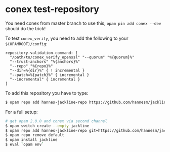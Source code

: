 # conex test-repository

You need conex from master branch to use this, `opam pin add conex --dev` should do the trick!

To test `conex_verify`, you need to add the following to your `$(OPAMROOT)/config`:

```
repository-validation-command: [
  "/path/to/conex_verify_openssl" "--quorum" "%{quorum}%"
  "--trust-anchors" "%{anchors}%"
  "--repo" "%{repo}%"
  "--dir=%{dir}%" { ! incremental }
  "--patch=%{patch}%" { incremental }
  "--incremental" { incremental }
]
```

To add this repository you have to type:

```bash
$ opam repo add hannes-jackline-repo https://github.com/hannesm/jackline-opam.git 1 sha256=6b70cd24656868f22bba1ac574f4166093fa640850ccd81852915a64b6999e08
```

For a full setup:

```bash
# get opam 2.0.0 and conex via second channel
$ opam switch create --empty jackline
$ opam repo add hannes-jackline-repo git+https://github.com/hannesm/jackline-opam.git 1 sha256=6b70cd24656868f22bba1ac574f4166093fa640850ccd81852915a64b6999e08
$ opam repo remove default
$ opam install jackline
$ eval `opam env`
```
